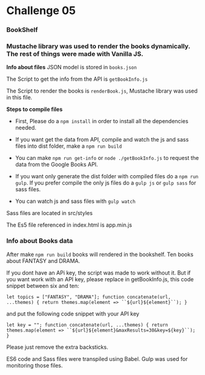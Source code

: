 # Challenge 05
### BookShelf

### Mustache library was used to render the books dynamically. The rest of things were made with Vanilla JS.

**Info about files** 
JSON model is stored in `books.json` 

The Script to get the info from the API is `getBookInfo.js`

The Script to render the books is `renderBook.js`, Mustache library was used in this file.

**Steps to compile files**

- First, Please do a `npm install` in order to install all the dependencies needed.

- If you want get the data from API, compile and watch the js and sass files into dist folder, make a `npm run build`

- You can make `npm run get-info` or `node ./getBookInfo.js` to request the data from the Google Books API.

- If you want only generate the dist folder with compiled files do a `npm run gulp`. If you prefer compile the only js files do a `gulp js` or `gulp sass` for sass files.

- You can watch js and sass files with `gulp watch`

Sass files are located in src/styles

The Es5 file referenced in index.html is app.min.js

### Info about Books data

After make `npm run build` books will rendered in the bookshelf. Ten books about FANTASY and DRAMA. 

If you dont have an APi key, the script was made to work without it. But if you want work with an API key, please replace in getBookInfo.js, this code snippet between six and ten: 

`let topics = ["FANTASY", "DRAMA"];
function concatenate(url, ...themes) {
  return themes.map(element => ``${url}${element}``);
}`

and put the following code snippet with your API key 

`let key = "";
function concatenate(url, ...themes) {
  return themes.map(element => ``${url}${element}&maxResults=30&key=${key}``);
}`

Please just remove the extra backsticks.

ES6 code and Sass files were transpiled using Babel. Gulp was used for monitoring those files. 



